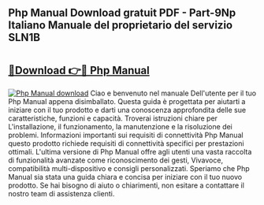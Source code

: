 ## Php Manual Download gratuit PDF - Part-9Np Italiano Manuale del proprietario del servizio SLN1B

# <h2><a href="http://dfdontn.blite.top/?on=Php+Manual">🔗Download 👉🔴 Php Manual</a></h2>

[![Php Manual download](https://i.imgur.com/lujVjoI.png)](http://dfdontn.blite.top/?on=Php+Manual)
Ciao e benvenuto nel manuale Dell'utente per il tuo Php Manual appena disimballato. Questa guida è progettata per aiutarti a iniziare con il tuo prodotto e darti una conoscenza approfondita delle sue caratteristiche, funzioni e capacità. Troverai istruzioni chiare per L'installazione, il funzionamento, la manutenzione e la risoluzione dei problemi. Informazioni importanti sui requisiti di connettività Php Manual questo prodotto richiede requisiti di connettività specifici per prestazioni ottimali. L'ultima versione di Php Manual offre agli utenti una vasta raccolta di funzionalità avanzate come riconoscimento dei gesti, Vivavoce, compatibilità multi-dispositivo e consigli personalizzati. Speriamo che Php Manual sia stata una guida chiara e concisa per iniziare con il tuo nuovo prodotto. Se hai bisogno di aiuto o chiarimenti, non esitare a contattare il nostro team di assistenza clienti.
